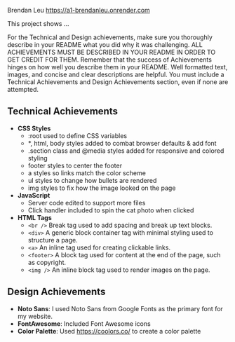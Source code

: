 Brendan Leu
https://a1-brendanleu.onrender.com

This project shows ...

For the Technical and Design achievements, make sure you thoroughly describe in your README what you did why it was challenging. ALL ACHIEVEMENTS MUST BE DESCRIBED IN YOUR README IN ORDER TO GET CREDIT FOR THEM. Remember that the success of Achievements hinges on how well you describe them in your README. Well formatted text, images, and concise and clear descriptions are helpful. You must include a Technical Achievements and Design Achievements section, even if none are attempted.

## Technical Achievements
- **CSS Styles**
  - :root used to define CSS variables
  - *, html, body styles added to combat browser defaults & add font
  - .section class and @media styles added for responsive and colored styling
  - footer styles to center the footer
  - a styles so links match the color scheme
  - ul styles to change how bullets are rendered
  - img styles to fix how the image looked on the page
- **JavaScript**
  - Server code edited to support more files
  - Click handler included to spin the cat photo when clicked
- **HTML Tags**
  - `<br />` Break tag used to add spacing and break up text blocks.
  - `<div>` A generic block container tag with minimal styling used to structure a page.
  - `<a>` An inline tag used for creating clickable links.
  - `<footer>` A block tag used for content at the end of the page, such as copyright.
  - `<img />` An inline block tag used to render images on the page.

## Design Achievements
- **Noto Sans**: I used Noto Sans from Google Fonts as the primary font for my website.
- **FontAwesome**: Included Font Awesome icons
- **Color Palette**: Used https://coolors.co/ to create a color palette
